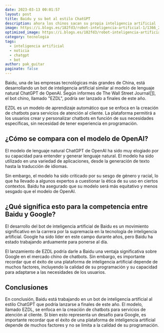 ```yaml
---
date: 2023-03-13 00:01:57
layout: post
title: Baidu y su bot al estilo ChatGPT
description: ahora los chinos sacan su propia inteligencia artificial
image: https://i.blogs.es/182fd3/robot-inteligencia-artificial-1/1366_2000.jpeg
optimized_image: https://i.blogs.es/182fd3/robot-inteligencia-artificial-1/1366_2000.jpeg
category: tecnologia
tags:
  - inteligencia artificial
  - noticia
  - chatgpt
  - bot
author: pak_guitar
paginate: false
---
```

Baidu, una de las empresas tecnológicas más grandes de China, está desarrollando un bot de inteligencia artificial similar al modelo de lenguaje natural ChatGPT de OpenAI. Según informes de The Wall Street Journal[[1](https://www.xataka.com/robotica-e-ia/baidu-quiere-adelantar-derecha-a-google-bot-chino-al-estilo-chatgpt-tiene-fecha-lanzamiento-wsj)], el bot chino, llamado "EZDL", podría ser lanzado a finales de este año.

EZDL es un modelo de aprendizaje automático que se enfoca en la creación de chatbots para servicios de atención al cliente. La plataforma permitirá a los usuarios crear y personalizar chatbots en función de sus necesidades específicas, sin necesidad de tener experiencia en programación.

## ¿Cómo se compara con el modelo de OpenAI?

El modelo de lenguaje natural ChatGPT de OpenAI ha sido muy elogiado por su capacidad para entender y generar lenguaje natural. El modelo ha sido utilizado en una variedad de aplicaciones, desde la generación de texto hasta la traducción de idiomas.

Sin embargo, el modelo ha sido criticado por su sesgo de género y racial, lo que ha llevado a algunos expertos a cuestionar la ética de su uso en ciertos contextos. Baidu ha asegurado que su modelo será más equitativo y menos sesgado que el modelo de OpenAI.

## ¿Qué significa esto para la competencia entre Baidu y Google?

El desarrollo del bot de inteligencia artificial de Baidu es un movimiento significativo en la carrera por la supremacía en la tecnología de inteligencia artificial. Google ha sido líder en este campo durante años, pero Baidu ha estado trabajando arduamente para ponerse al día.

El lanzamiento de EZDL podría darle a Baidu una ventaja significativa sobre Google en el mercado chino de chatbots. Sin embargo, es importante recordar que el éxito de una plataforma de inteligencia artificial depende de muchos factores, incluyendo la calidad de su programación y su capacidad para adaptarse a las necesidades de los usuarios.

## Conclusiones

En conclusión, Baidu está trabajando en un bot de inteligencia artificial al estilo ChatGPT que podría lanzarse a finales de este año. El modelo, llamado EZDL, se enfoca en la creación de chatbots para servicios de atención al cliente. Si bien esto representa un desafío para Google, es importante recordar que el éxito de una plataforma de inteligencia artificial depende de muchos factores y no se limita a la calidad de su programación.